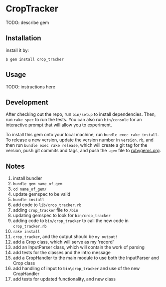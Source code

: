 # CropTracker

TODO: describe gem

## Installation

install it by:

    $ gem install crop_tracker

## Usage

TODO: instructions here

## Development

After checking out the repo, run `bin/setup` to install dependencies. Then, run `rake spec` to run the tests. You can also run `bin/console` for an interactive prompt that will allow you to experiment.

To install this gem onto your local machine, run `bundle exec rake install`. To release a new version, update the version number in `version.rb`, and then run `bundle exec rake release`, which will create a git tag for the version, push git commits and tags, and push the `.gem` file to [rubygems.org](https://rubygems.org).

## Notes
1. install bundler
2. `bundle gem name_of_gem`
3. `cd name_of_gem/`
4. update gemspec to be valid
5. `bundle install`
6. add code to `lib/crop_tracker.rb`
7. adding `crop_tracker` file to `/bin`
8. updating gemspec to look for `bin/crop_tracker`
9. adding code to `bin/crop_tracker` to call the new code in `crop_tracker.rb`
9. `rake install`
10. `crop_tracker`, and the output should be `my output!`
11. add a Crop class, which will serve as my 'record'
12. add an InputParser class, which will contain the work of parsing
13. add tests for the classes and the intro message
14. add a CropHandler to the main module to use both the InputParser and Crop class
15. add handling of input to `bin\crop_tracker` and use of the new CropHandler
16. add tests for updated functionality, and new class
